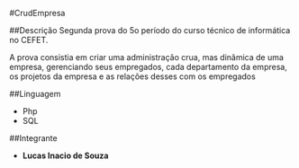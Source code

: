 #CrudEmpresa

##Descrição
Segunda prova do 5o período do curso técnico de informática no CEFET.

A prova consistia em criar uma administração crua, mas dinâmica de uma empresa, gerenciando seus empregados,
cada departamento da empresa, os projetos da empresa e as relações desses com os empregados

##Linguagem
 * Php
 * SQL

##Integrante
 * __Lucas Inacio de Souza__
